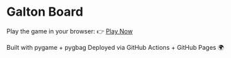 # Galton Board
Play the game in your browser:
👉 [Play Now](https://saurabbh14.github.io/Galton_board/)

Built with pygame + pygbag
Deployed via GitHub Actions + GitHub Pages 🌍
